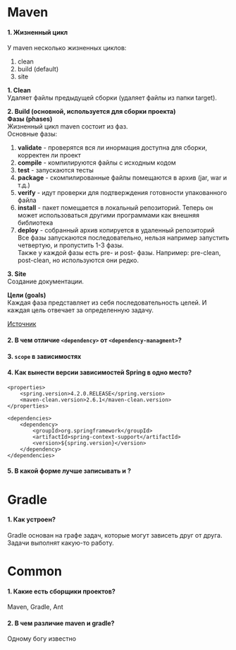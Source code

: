 # Maven

#### 1. Жизненный цикл

У maven несколько жизненных циклов: 
1. clean
2. build (default)
3. site

__1. Clean__    
Удаляет файлы предыдущей сборки (удаляет файлы из папки target).

__2. Build (основной, используется для сборки проекта)__    
__Фазы (phases)__   
Жизненный цикл maven состоит из фаз.  
Основные фазы:  
1. __validate__ - проверятся вся ли инормация доступна для сборки, корректен ли проект
2. __compile__ - компилируются файлы с исходным кодом
3. __test__ - запускаются тесты
4. __package__ - скомпилированные файлы помещаются в архив (jar, war и т.д.)
5. __verify__ - идут проверки для подтверждения готовности упакованного файла
6. __install__ - пакет помещается в локальный репозиторий. Теперь он может использоваться другими программами как внешняя библиотека
7. __deploy__ - собранный архив копируется в удаленный репозиторий  
Все фазы запускаются последовательно, нельзя например запустить четвертую, и пропустить 1-3 фазы.  
Также у каждой фазы есть pre- и post- фазы. Например: pre-clean, post-clean, но используются они редко.  

__3. Site__    
Создание документации.

__Цели (goals)__  
Каждая фаза представляет из себя последовательность целей. И каждая цель отвечает за определенную задачу.  

[Источник](https://www.baeldung.com/maven-goals-phases)

#### 2. В чем отличие `<dependency>` от `<dependency-managment>`?

#### 3. `scope` в зависимостях

#### 4. Как вынести версии зависимостей Spring в одно место? 
    
    <properties>
        <spring.version>4.2.0.RELEASE</spring.version>
        <maven-clean.version>2.6.1</maven-clean.version>
    </properties>

    <dependencies>
        <dependency>
            <groupId>org.springframework</groupId>
            <artifactId>spring-context-support</artifactId>
            <version>${spring.version}</version>
        </dependency>
    </dependencies>

#### 5. В какой форме лучше записывать <groupId> и <artifactId>?   


# Gradle  
    
#### 1. Как устроен?
Gradle основан на графе задач, которые могут зависеть друг от друга. Задачи выполнят какую-то работу. 
    
# Common 
    
#### 1. Какие есть сборщики проектов?
Maven, Gradle, Ant

#### 2. В чем различие maven и gradle?
Одному богу известно 

